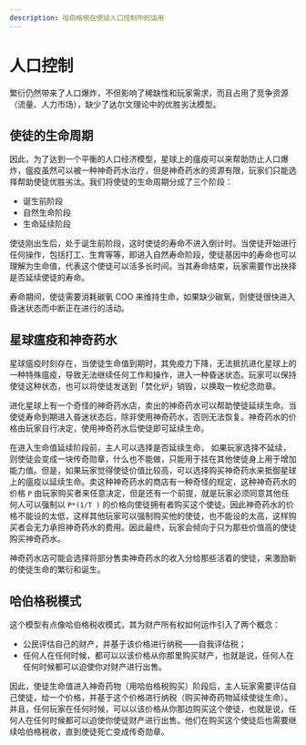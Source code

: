 ```yaml
---
description: 哈伯格税在使徒人口控制中的运用
---
```


# 人口控制

繁衍仍然带来了人口爆炸，不但影响了稀缺性和玩家需求，而且占用了竞争资源（流量、人力市场），缺少了达尔文理论中的优胜劣汰模型。

## 使徒的生命周期

因此，为了达到一个平衡的人口经济模型，星球上的瘟疫可以来帮助防止人口爆炸，瘟疫虽然可以被一种神奇药水治疗，但是神奇药水的资源有限，玩家们只能选择帮助使徒优胜劣汰。我们将使徒的生命周期分成了三个阶段：

* 诞生前阶段
* 自然生命阶段
* 生命延续阶段

使徒刚出生后，处于诞生前阶段，这时使徒的寿命不进入倒计时。当使徒开始进行任何操作，包括打工、生育等等，即进入自然寿命阶段，使徒基因中的寿命也可以理解为生命值，代表这个使徒可以活多长时间。当其寿命结束，玩家需要作出抉择是否延续使徒的寿命。

寿命期间，使徒需要消耗碳氧 COO 来维持生命，如果缺少碳氧，则使徒很快进入昏迷状态而中断正在进行的活动。

## 星球瘟疫和神奇药水

星球瘟疫时刻存在，当使徒生命值到期时，其免疫力下降，无法抵抗进化星球上的一种特殊瘟疫，导致无法继续任何工作和操作，进入一种昏迷状态。玩家可以保持使徒这种状态，也可以将使徒发送到「焚化炉」销毁，以换取一枚纪念勋章。

进化星球上有一个奇怪的神奇药水店，卖出的神奇药水可以帮助使徒延续生命。当使徒寿命到期进入昏迷状态后，除非使用神奇药水，否则无法恢复。神奇药水的价格由玩家自行决定，使用神奇药水后使徒即可延续生命。

在进入生命值延续阶段前，主人可以选择是否延续生命， 如果玩家选择不延续，则使徒会变成一块传奇勋章，什么也不能做，只能用于挂在其他使徒身上用于增加能力值。但是，如果玩家觉得使徒价值比较高，可以选择购买神奇药水来抵御星球上的瘟疫以延续生命。卖这种神奇药水的商店有一种奇怪的规定，这种神奇药水的价格 `P` 由玩家购买者来任意决定，但是还有一个前提，就是玩家必须同意其他任何人可以强制以 `P*(1/T )` 的价格向使徒拥有者购买这个使徒。因此神奇药水的价格不能设的太低，这样其他玩家可以强制购买他的使徒，也不能设的太高，这样购买者会无力承担神奇药水的费用。因此最终，玩家会倾向于只为那些价值高的使徒购买神奇药水。

神奇药水店可能会选择将部分售卖神奇药水的收入分给那些活着的使徒，来激励新的使徒生命的繁衍和诞生。

## 哈伯格税模式

这个模型有点像哈伯格税收模式，其为财产所有权如何运作引入了两个概念：

* 公民评估自己的财产，并基于该价格进行纳税——自我评估税；
* 任何人在任何时候，都可以以该价格从你那里购买财产，也就是说，任何人在任何时候都可以迫使你对财产进行出售。

因此，使徒生命值进入神奇药物（用哈伯格税购买）阶段后，主人玩家需要评估自己使徒，给一个价格，并基于这个价格进行纳税（购买神奇药物延续使徒生命）。并且，任何玩家在任何时候，可以以该价格从你那边购买这个使徒，也就是说，任何人在任何时候都可以迫使你使徒财产进行出售。他们在购买这个使徒后也需要继续哈伯格税收，直到使徒死亡变成传奇勋章。

